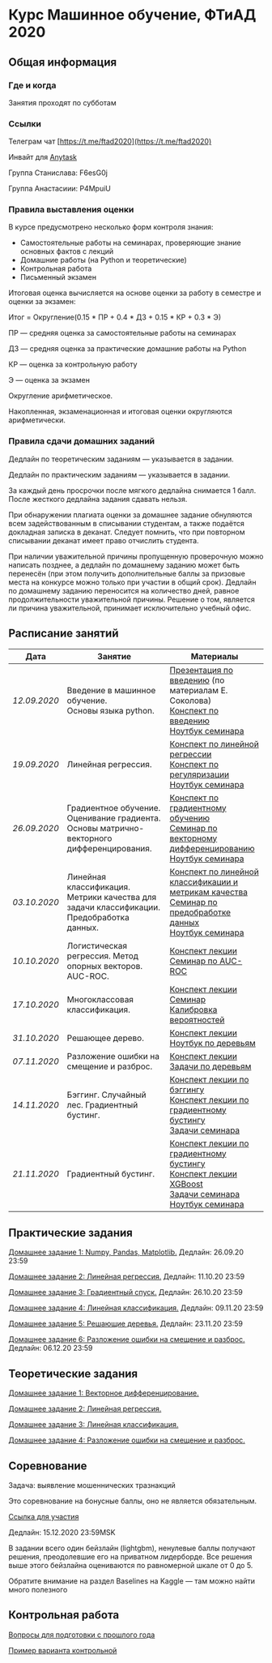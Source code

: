 # Курс Машинное обучение, ФТиАД 2020

## Общая информация

### Где и когда
Занятия проходят по субботам

### Ссылки
Телеграм чат [https://t.me/ftad2020](https://t.me/ftad2020)

Инвайт для [Anytask](https://anytask.org)

Группа Станислава: F6esG0j

Группа Анастасиии: P4MpuiU


### Правила выставления оценки
В курсе предусмотрено несколько форм контроля знания:

- Самостоятельные работы на семинарах, проверяющие знание основных фактов с лекций
- Домашние работы (на Python и теоретические)
- Контрольная работа
- Письменный экзамен

Итоговая оценка вычисляется на основе оценки за работу в семестре и оценки за экзамен:

Итог = Округление(0.15 * ПР + 0.4 * ДЗ + 0.15 * КР + 0.3 * Э)

ПР — средняя оценка за самостоятельные работы на семинарах

ДЗ — средняя оценка за практические домашние работы на Python

КР — оценка за контрольную работу

Э — оценка за экзамен

Округление арифметическое.

Накопленная, экзаменационная и итоговая оценки округляются арифметически.
### Правила сдачи домашних заданий
Дедлайн по теоретическим заданиям — указывается в задании.

Дедлайн по практическим заданиям — указывается в задании.

За каждый день просрочки после мягкого дедлайна снимается 1 балл. После жесткого дедлайна задания сдавать нельзя.

При обнаружении плагиата оценки за домашнее задание обнуляются всем задействованным в списывании студентам, а также подаётся докладная записка в деканат. Следует помнить, что при повторном списывании деканат имеет право отчислить студента.

При наличии уважительной причины пропущенную проверочную можно написать позднее, а дедлайн по домашнему заданию может быть перенесён (при этом получить дополнительные баллы за призовые места на конкурсе можно только при участии в общий срок). Дедлайн по домашнему заданию переносится на количество дней, равное продолжительности уважительной причины. Решение о том, является ли причина уважительной, принимает исключительно учебный офис.

## Расписание занятий

| Дата  | Занятие | Материалы |
| ------------- | ------------- | ------------- |
| *12.09.2020*  | Введение в машинное обучение.<br> Основы языка python. | [Презентация по введению](https://github.com/ftad/ML2018/blob/master/materials/lesson1/lecture_intro.pdf) (по материалам Е. Соколова) <br> [Конспект по введению](https://github.com/esokolov/ml-course-hse/blob/master/2018-fall/lecture-notes/lecture01-intro.pdf) <br> [Ноутбук семинара](https://github.com/ftad/ML2020/blob/master/materials/seminars/sem01-intro.ipynb)|
| *19.09.2020*  | Линейная регрессия. | [Конспект по линейной регрессии](https://github.com/esokolov/ml-course-hse/blob/master/2020-fall/lecture-notes/lecture02-linregr.pdf) <br> [Конспект по регуляризации](https://github.com/esokolov/ml-course-hse/blob/master/2020-fall/lecture-notes/lecture03-linregr.pdf) <br> [Ноутбук семинара](https://github.com/esokolov/ml-course-hse/blob/master/2020-fall/seminars/sem02-sklearn-linregr.ipynb)|
| *26.09.2020*  | Градиентное обучение. Оценивание градиента. Основы матрично-векторного дифференцирования. | [Конспект по градиентному обучению](https://github.com/esokolov/ml-course-hse/blob/master/2020-fall/lecture-notes/lecture02-linregr.pdf) <br> [Семинар по векторному дифференцированию](https://github.com/esokolov/ml-course-hse/blob/master/2020-fall/seminars/sem03-vector-diff.pdf) <br> [Ноутбук семинара](https://github.com/esokolov/ml-course-hse/blob/master/2020-fall/seminars/sem03-gd.ipynb)|
| *03.10.2020*  | Линейная классификация. Метрики качества для задачи классификации. Предобработка данных. | [Конспект по линейной классификации и метрикам качества](https://github.com/esokolov/ml-course-hse/blob/master/2020-fall/lecture-notes/lecture04-linclass.pdf) <br> [Семинар по предобработке данных](https://github.com/esokolov/ml-course-hse/blob/master/2020-fall/seminars/sem04-features.pdf) <br> [Ноутбук семинара](https://github.com/esokolov/ml-course-hse/blob/master/2020-fall/seminars/sem04-features.ipynb)|
| *10.10.2020*  | Логистическая регрессия. Метод опорных векторов. AUC-ROC. | [Конспект лекции](https://github.com/esokolov/ml-course-hse/blob/master/2020-fall/lecture-notes/lecture05-linclass.pdf) <br> [Семинар по AUC-ROC](https://github.com/esokolov/ml-course-hse/blob/master/2020-fall/seminars/sem05-linclass-metrics.pdf)|
| *17.10.2020*  |  Многоклассовая классификация. | [Конспект лекции](https://github.com/esokolov/ml-course-hse/blob/master/2020-fall/lecture-notes/lecture06-linclass.pdf) <br> [Семинар](https://github.com/esokolov/ml-course-hse/blob/master/2019-fall/seminars/sem06-probs-quantile.pdf) <br> [Калибровка вероятностей](https://github.com/esokolov/ml-course-hse/blob/master/2018-fall/seminars/sem06.pdf)|
| *31.10.2020*  |  Решающее дерево. | [Конспект лекции](https://github.com/esokolov/ml-course-hse/blob/master/2020-fall/lecture-notes/lecture07-trees.pdf) <br> [Ноутбук по деревьям](https://github.com/esokolov/ml-course-hse/blob/master/2020-fall/seminars/sem07-trees.ipynb)|
| *07.11.2020*  |  Разложение ошибки на смещение и разброс. | [Конспект лекции](https://github.com/esokolov/ml-course-hse/blob/master/2020-fall/lecture-notes/lecture08-ensembles.pdf) <br> [Задачи по деревьям](https://github.com/esokolov/ml-course-hse/blob/master/2020-fall/seminars/sem07-trees.pdf)|
| *14.11.2020*  |  Бэггинг. Случайный лес. Градиентный бустинг.| [Конспект лекции по бэггингу](https://github.com/esokolov/ml-course-hse/blob/master/2020-fall/lecture-notes/lecture08-ensembles.pdf) <br> [Конспект лекции по градиентному бустингу](https://github.com/esokolov/ml-course-hse/blob/master/2020-fall/lecture-notes/lecture09-ensembles.pdf)<br> [Задачи семинара](https://github.com/esokolov/ml-course-hse/blob/master/2020-fall/seminars/sem08-bvd.pdf)|
| *21.11.2020*  | Градиентный бустинг.| [Конспект лекции по градиентному бустингу](https://github.com/esokolov/ml-course-hse/blob/master/2020-fall/lecture-notes/lecture09-ensembles.pdf)<br>[Конспект лекции XGBoost](https://github.com/esokolov/ml-course-hse/blob/master/2020-fall/lecture-notes/lecture09-ensembles.pdf)<br>[Задачи семинара](https://github.com/esokolov/ml-course-hse/blob/master/2020-fall/seminars/sem09-gbm-part1.pdf) <br>[Ноутбук семинара](https://github.com/esokolov/ml-course-hse/blob/master/2020-fall/seminars/sem09-gbm-part2.ipynb)| 




## Практические задания
[Домашнее задание 1: Numpy, Pandas, Matplotlib.](https://github.com/ftad/ML2020/blob/master/materials/homeworks-practice/homework-practice-01.ipynb) Дедлайн: 26.09.20  23:59

[Домашнее задание 2: Линейная регрессия.](https://github.com/esokolov/ml-course-hse/blob/master/2020-fall/homeworks-practice/homework-practice-02-linregr.ipynb) Дедлайн: 11.10.20  23:59  

[Домашнее задание 3: Градиентный спуск.](https://github.com/esokolov/ml-course-hse/tree/master/2020-fall/homeworks-practice/homework-practice-03-gd)
Дедлайн: 26.10.20  23:59

[Домашнее задание 4: Линейная классификация.](https://github.com/esokolov/ml-course-hse/blob/master/2020-fall/homeworks-practice/homework-practice-04-classification.ipynb)
Дедлайн: 09.11.20  23:59

[Домашнее задание 5: Решающие деревья.](https://github.com/esokolov/ml-course-hse/tree/master/2020-fall/homeworks-practice/homework-practice-05-trees)
Дедлайн: 23.11.20  23:59

[Домашнее задание 6: Разложение ошибки на смещение и разброс.](https://github.com/esokolov/ml-course-hse/blob/master/2020-fall/homeworks-practice/homework-practice-06-bvd.ipynb)
Дедлайн: 06.12.20  23:59


## Теоретические задания
[Домашнее задание 1: Векторное дифференцирование.](https://github.com/esokolov/ml-course-hse/blob/master/2020-fall/homeworks-theory/homework-theory-01-derivatives.pdf)

[Домашнее задание 2: Линейная регрессия.](https://github.com/esokolov/ml-course-hse/blob/master/2020-fall/homeworks-theory/homework-theory-02-linregr.pdf)

[Домашнее задание 3: Линейная классификация.](https://github.com/esokolov/ml-course-hse/blob/master/2020-fall/homeworks-theory/homework-theory-03-linclass.pdf)

[Домашнее задание 4: Разложение ошибки на смещение и разброс.](https://github.com/esokolov/ml-course-hse/blob/master/2020-fall/homeworks-theory/homework-theory-04-bvd.pdf)


## Соревнование
Задача: выявление мошеннических тразнакций

Это соревнование на бонусные баллы, оно не является обязательным.

[Ссылка для участия](https://www.kaggle.com/t/c70d9edc863e4b709f12256091e2d394)

Дедлайн: 15.12.2020 23:59MSK

В задании всего один бейзлайн (lightgbm), ненулевые баллы получают решения, преодолевшие его на приватном лидерборде. Все решения выше этого бейзлайна оцениваются по равномерной шкале от 0 до 5.

Обратите внимание на раздел Baselines на Kaggle — там можно найти много полезного


## Контрольная работа

[Вопросы для подготовки с прошлого года](https://docs.google.com/document/d/1xELhUsd4w3tPZ4f-nLlXoeWQEag6VGIxbD__vM7IelM/edit)

[Пример варианта контрольной](https://github.com/esokolov/ml-course-hse/blob/master/2020-fall/midterm-fall-2020-example.pdf)

